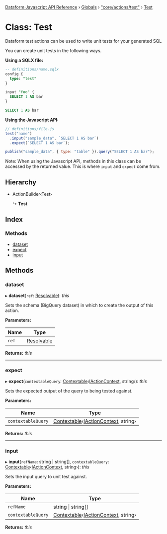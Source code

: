 [Dataform Javascript API Reference](../README.md) › [Globals](../globals.md) › ["core/actions/test"](../modules/_core_actions_test_.md) › [Test](_core_actions_test_.test.md)

# Class: Test

Dataform test actions can be used to write unit tests for your generated SQL

You can create unit tests in the following ways.

**Using a SQLX file:**

```sql
-- definitions/name.sqlx
config {
  type: "test"
}

input "foo" {
  SELECT 1 AS bar
}

SELECT 1 AS bar
```

**Using the Javascript API:**

```js
// definitions/file.js
test("name")
  .input("sample_data", `SELECT 1 AS bar`)
  .expect(`SELECT 1 AS bar`);

publish("sample_data", { type: "table" }).query("SELECT 1 AS bar");
```

Note: When using the Javascript API, methods in this class can be accessed by the returned value.
This is where `input` and `expect` come from.

## Hierarchy

- ActionBuilder‹Test›

  ↳ **Test**

## Index

### Methods

- [dataset](_core_actions_test_.test.md#dataset)
- [expect](_core_actions_test_.test.md#expect)
- [input](_core_actions_test_.test.md#input)

## Methods

### dataset

▸ **dataset**(`ref`: [Resolvable](../modules/_core_common_.md#resolvable)): _this_

Sets the schema (BigQuery dataset) in which to create the output of this action.

**Parameters:**

| Name  | Type                                                 |
| ----- | ---------------------------------------------------- |
| `ref` | [Resolvable](../modules/_core_common_.md#resolvable) |

**Returns:** _this_

---

### expect

▸ **expect**(`contextableQuery`: [Contextable](../modules/_core_common_.md#contextable)‹[IActionContext](../interfaces/_core_common_.IActionContext.md), string›): _this_

Sets the expected output of the query to being tested against.

**Parameters:**

| Name               | Type                                                                                                                            |
| ------------------ | ------------------------------------------------------------------------------------------------------------------------------- |
| `contextableQuery` | [Contextable](../modules/_core_common_.md#contextable)‹[IActionContext](../interfaces/_core_common_.IActionContext.md), string› |

**Returns:** _this_

---

### input

▸ **input**(`refName`: string | string[], `contextableQuery`: [Contextable](../modules/_core_common_.md#contextable)‹[IActionContext](../interfaces/_core_common_.IActionContext.md), string›): _this_

Sets the input query to unit test against.

**Parameters:**

| Name               | Type                                                                                                                            |
| ------------------ | ------------------------------------------------------------------------------------------------------------------------------- |
| `refName`          | string &#124; string[]                                                                                                          |
| `contextableQuery` | [Contextable](../modules/_core_common_.md#contextable)‹[IActionContext](../interfaces/_core_common_.IActionContext.md), string› |

**Returns:** _this_
